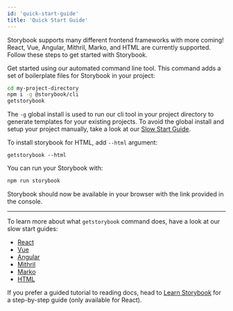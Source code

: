 ```yaml
---
id: 'quick-start-guide'
title: 'Quick Start Guide'
---
```


Storybook supports many different frontend frameworks with more coming!
React, Vue, Angular, Mithril, Marko, and HTML are currently supported. Follow these steps to get started with Storybook.

Get started using our automated command line tool. This command adds a set of boilerplate files for Storybook in your project:
```sh
cd my-project-directory
npm i -g @storybook/cli
getstorybook
```
The `-g` global install is used to run our cli tool in your project directory to generate templates for your existing projects. To avoid the global install and setup your project manually, take a look at our [Slow Start Guide](/basics/slow-start-guide/).

To install storybook for HTML, add `--html` argument:
```
getstorybook --html
```

You can run your Storybook with:
```sh
npm run storybook
```

Storybook should now be available in your browser with the link provided in the console.

* * *

To learn more about what `getstorybook` command does, have a look at our slow start guides:
* [React](/basics/guide-react/)
* [Vue](/basics/guide-vue/)
* [Angular](/basics/guide-angular/)
* [Mithril](/basics/guide-mithril/)
* [Marko](/basics/guide-marko/)
* [HTML](/basics/guide-html/)


If you prefer a guided tutorial to reading docs, head to [Learn Storybook](https://www.learnstorybook.com) for a step-by-step guide (only available for React).
